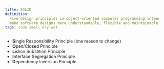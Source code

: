 ```yaml
---
title: SOLID
definition:
  Five design principles in object-oriented computer programming intended to
  make software designs more understandable, flexible and maintainable.
tags: code smell dry wet
---
```


- **S**ingle Responsibility Principle (one reason to change)
- **O**pen/Closed Principle
- **L**iskov Substition Principle
- **I**nterface Segregation Principle
- **D**ependency Inversion Principle
